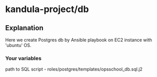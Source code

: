 # kandula-project/db

## Explanation
Here we create Postgres db by Ansible playbook on EC2 instance with 'ubuntu' OS.
### Your variables
path to SQL script - roles/postgres/templates/opsschool_db.sql.j2
